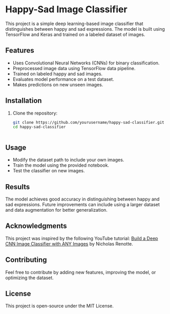 # Happy-Sad Image Classifier

This project is a simple deep learning-based image classifier that distinguishes between happy and sad expressions. The model is built using TensorFlow and Keras and trained on a labeled dataset of images.

## Features
- Uses Convolutional Neural Networks (CNNs) for binary classification.
- Preprocessed image data using TensorFlow data pipeline.
- Trained on labeled happy and sad images.
- Evaluates model performance on a test dataset.
- Makes predictions on new unseen images.

## Installation
1. Clone the repository:
   ```bash
   git clone https://github.com/yourusername/happy-sad-classifier.git
   cd happy-sad-classifier
   ```
   ```

## Usage
- Modify the dataset path to include your own images.
- Train the model using the provided notebook.
- Test the classifier on new images.

## Results
The model achieves good accuracy in distinguishing between happy and sad expressions. Future improvements can include using a larger dataset and data augmentation for better generalization.

## Acknowledgments
This project was inspired by the following YouTube tutorial:
[Build a Deep CNN Image Classifier with ANY Images](https://youtu.be/jztwpsIzEGc?si=n8-K7zruVzM9xvRs) by Nicholas Renotte.

## Contributing
Feel free to contribute by adding new features, improving the model, or optimizing the dataset.

## License
This project is open-source under the MIT License.
